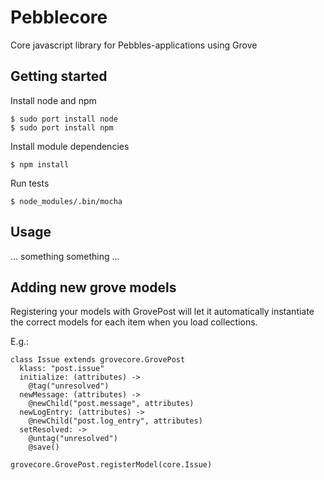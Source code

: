 # Pebblecore

Core javascript library for Pebbles-applications using Grove

## Getting started

Install node and npm

    $ sudo port install node
    $ sudo port install npm

Install module dependencies

    $ npm install

Run tests

    $ node_modules/.bin/mocha

## Usage

... something something ...

## Adding new grove models

Registering your models with GrovePost will let it automatically instantiate the correct
models for each item when you load collections.

E.g.:

    class Issue extends grovecore.GrovePost
      klass: "post.issue"
      initialize: (attributes) ->
        @tag("unresolved")
      newMessage: (attributes) ->
        @newChild("post.message", attributes)
      newLogEntry: (attributes) ->
        @newChild("post.log_entry", attributes)
      setResolved: ->
        @untag("unresolved")
        @save()

    grovecore.GrovePost.registerModel(core.Issue)

